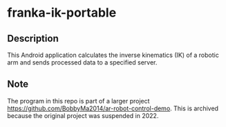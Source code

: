 # franka-ik-portable
## Description
This Android application calculates the inverse kinematics (IK) of a robotic arm and sends processed data to a specified server.


## Note
The program in this repo is part of a larger project https://github.com/BobbyMa2014/ar-robot-control-demo. This is archived because the original project was suspended in 2022.
